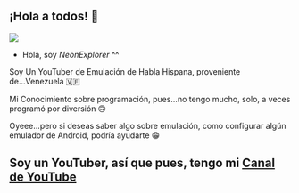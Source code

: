 ## ¡Hola a todos! 👋
<img src="https://cdn.discordapp.com/attachments/1393804680513065081/1393804862533144666/neonexplorer-logo.png?ex=6874816e&is=68732fee&hm=1949a1d4fe395b4614d7909a1cb89e6d0fa7a088aa358ac0c4db1539337ad287"></img>
<!--
**NeonExplorerOficial/neonexploreroficial** is a ✨ _special_ ✨ repository because its `README.md` (this file) appears on your GitHub profile.

Here are some ideas to get you started:

- 🔭 I’m currently working on ...
- 🌱 I’m currently learning ...
- 👯 I’m looking to collaborate on ...
- 🤔 I’m looking for help with ...
- 💬 Ask me about ...
- 📫 How to reach me: ...
- 😄 Pronouns: ...
- ⚡ Fun fact: ...
-->
- Hola, soy <I>NeonExplorer</i> ^^

Soy Un YouTuber de Emulación de Habla Hispana, proveniente de...Venezuela 🇻🇪

Mi Conocimiento sobre programación, pues...no tengo mucho, solo, a veces programó por diversión 🙃

Oyeee...pero si deseas saber algo sobre emulación, como configurar algún emulador de Android, podría ayudarte 😁
  
## Soy un YouTuber, así que pues, tengo mi [Canal de YouTube](https://www.youtube.com/@neonexplorerlegacy) 
